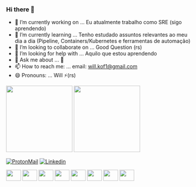 ### Hi there 👋


- 🔭 I’m currently working on ... Eu atualmente trabalho como SRE (sigo aprendendo)
- 🌱 I’m currently learning ... Tenho estudado assuntos relevantes ao meu dia a dia (Pipeline, Containers/Kubernetes e ferramentas de automação)
- 👯 I’m looking to collaborate on ... Good Question (rs)
- 🤔 I’m looking for help with ... Aquilo que estou aprendendo
- 💬 Ask me about ... 🤔
- 📫 How to reach me: ... email: <will.kof1@gmail.com>
- 😄 Pronouns: ... Will ⚡(rs)


 <img height="180em" src="https://github-readme-stats.vercel.app/api?username=willkof1&show_icons=true&theme=tokyonight"/>
 <img height="180em" src="https://github-readme-stats.vercel.app/api/top-langs/?username=willkof1&layout=compact&theme=tokyonight"/>

[![ProtonMail](https://img.shields.io/badge/ProtonMail-8B89CC?style=for-the-badge&logo=protonmail&logoColor=white)](william.dias@protonmail.com)
[![Linkedin](https://img.shields.io/badge/LinkedIn-0077B5?style=for-the-badge&logo=linkedin&logoColor=white)](https://www.linkedin.com/in/williamrobsonnunesdias/)

<img align="center" height="30" width="40" src="https://cdn.jsdelivr.net/gh/devicons/devicon/icons/linux/linux-original.svg"/>
<img align="center" height="30" width="40" src="https://cdn.jsdelivr.net/gh/devicons/devicon/icons/amazonwebservices/amazonwebservices-plain-wordmark.svg"/>
<img align="center" height="30" width="40" src="https://cdn.jsdelivr.net/gh/devicons/devicon/icons/terraform/terraform-original-wordmark.svg"/>
<img align="center" height="30" width="40" src="https://cdn.jsdelivr.net/gh/devicons/devicon/icons/git/git-plain-wordmark.svg"/>
<img align="center" height="30" width="40" src="https://cdn.jsdelivr.net/gh/devicons/devicon/icons/bash/bash-original.svg"/>
<img align="center" height="30" width="40" src="https://cdn.jsdelivr.net/gh/devicons/devicon/icons/ansible/ansible-original-wordmark.svg"/>
<img align="center" height="30" width="40" src="https://cdn.jsdelivr.net/gh/devicons/devicon/icons/docker/docker-original-wordmark.svg"/>
<img align="center" height="30" width="40" src="https://cdn.jsdelivr.net/gh/devicons/devicon/icons/kubernetes/kubernetes-plain-wordmark.svg"/>